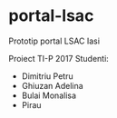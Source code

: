 # portal-lsac
Prototip portal LSAC Iasi

Proiect TI-P 2017 Studenti:


* Dimitriu Petru
* Ghiuzan Adelina
* Bulai Monalisa
* Pirau